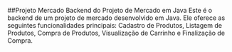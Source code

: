 ##Projeto Mercado
Backend do Projeto de Mercado em Java
Este é o backend de um projeto de mercado desenvolvido em Java. Ele oferece as seguintes funcionalidades principais: Cadastro de Produtos, Listagem de Produtos, Compra de Produtos, Visualização de Carrinho e Finalização de Compra.
